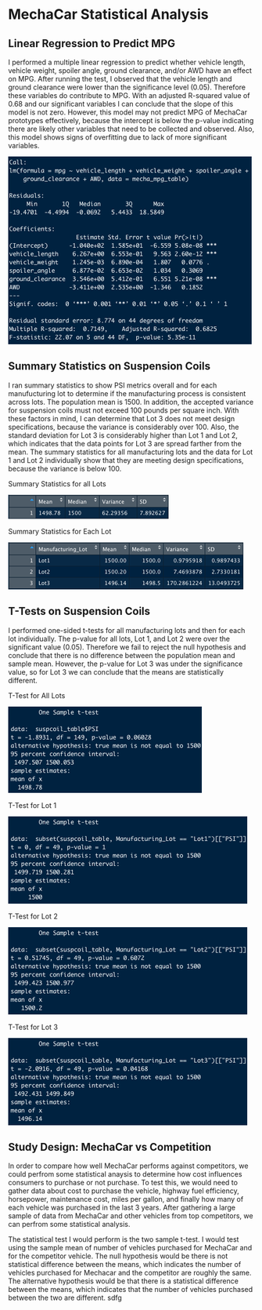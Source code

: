 # MechaCar Statistical Analysis

## Linear Regression to Predict MPG

I performed a multiple linear regression to predict whether vehicle length, vehicle weight, spoiler angle, ground clearance, and/or AWD have an effect on MPG. After running the test, I observed that the vehicle length and ground clearance were lower than the significance level (0.05). Therefore these variables do contribute to MPG. With an adjusted R-squared value of 0.68 and our significant variables I can conclude that the slope of this model is not zero. However, this model may not predict MPG of MechaCar prototypes effectively, because the intercept is below the p-value indicating there are likely other variables that need to be collected and observed. Also, this model shows signs of overfitting due to lack of more significant variables.

<img src="https://github.com/kimcheese33/MechaCar_Statistical_Analysis/blob/main/images/del1.png"/>


## Summary Statistics on Suspension Coils

I ran summary statistics to show PSI metrics overall and for each manufucturing lot to determine if the manufacturing process is consistent across lots. The population mean is 1500. In addition, the accepted variance for suspension coils must not exceed 100 pounds per square inch. With these factors in mind, I can determine that Lot 3 does not meet design specifications, because the variance is considerably over 100. Also, the standard deviation for Lot 3 is considerably higher than Lot 1 and Lot 2, which indicates that the data points for Lot 3 are spread farther from the mean. The summary statistics for all manufacturing lots and the data for Lot 1 and Lot 2 individually show that they are meeting design specifications, because the variance is below 100.

Summary Statistics for all Lots

<img src="https://github.com/kimcheese33/MechaCar_Statistical_Analysis/blob/main/images/del2_total_summary.png"/>

Summary Statistics for Each Lot

<img src="https://github.com/kimcheese33/MechaCar_Statistical_Analysis/blob/main/images/del2_lot_summary.png"/>


## T-Tests on Suspension Coils

I performed one-sided t-tests for all manufacturing lots and then for each lot individually. The p-value for all lots, Lot 1, and Lot 2 were over the significant value (0.05). Therefore we fail to reject the null hypothesis and conclude that there is no difference between the population mean and sample mean. However, the p-value for Lot 3 was under the significance value, so for Lot 3 we can conclude that the means are statistically different.

T-Test for All Lots

<img src="https://github.com/kimcheese33/MechaCar_Statistical_Analysis/blob/main/images/del3_total.png"/>

T-Test for Lot 1

<img src="https://github.com/kimcheese33/MechaCar_Statistical_Analysis/blob/main/images/del3_lot1.png"/>

T-Test for Lot 2

<img src="https://github.com/kimcheese33/MechaCar_Statistical_Analysis/blob/main/images/del3_lot2.png"/>

T-Test for Lot 3

<img src="https://github.com/kimcheese33/MechaCar_Statistical_Analysis/blob/main/images/del3_lot3.png"/>


## Study Design: MechaCar vs Competition

In order to compare how well MechaCar performs against competitors, we could perfrom some statistical anaysis to determine how cost influences consumers to purchase or not purchase. To test this, we would need to gather data about cost to purchase the vehicle, highway fuel efficiency, horsepower, maintenance cost, miles per gallon, and finally how many of each vehicle was purchased in the last 3 years. After gathering a large sample of data from MechaCar and other vehicles from top competitors, we can perfrom some statistical analysis. 

The statistical test I would perform is the two sample t-test. I would test using the sample mean of number of vehicles purchased for MechaCar and for the competitor vehicle. The null hypothesis would be there is not statistical difference between the means, which indicates the number of vehicles purchased for Mechacar and the competitor are roughly the same. The alternative hypothesis would be that there is a statistical difference between the means, which indicates that the number of vehicles purchased between the two are different. sdfg
